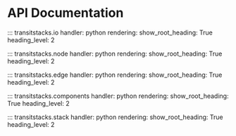 # API Documentation

::: transitstacks.io
    handler: python
    rendering:
      show_root_heading: True
      heading_level: 2

::: transitstacks.node
    handler: python
    rendering:
      show_root_heading: True
      heading_level: 2

::: transitstacks.edge
    handler: python
    rendering:
      show_root_heading: True
      heading_level: 2

::: transitstacks.components
    handler: python
    rendering:
      show_root_heading: True
      heading_level: 2

::: transitstacks.stack
    handler: python
    rendering:
      show_root_heading: True
      heading_level: 2
